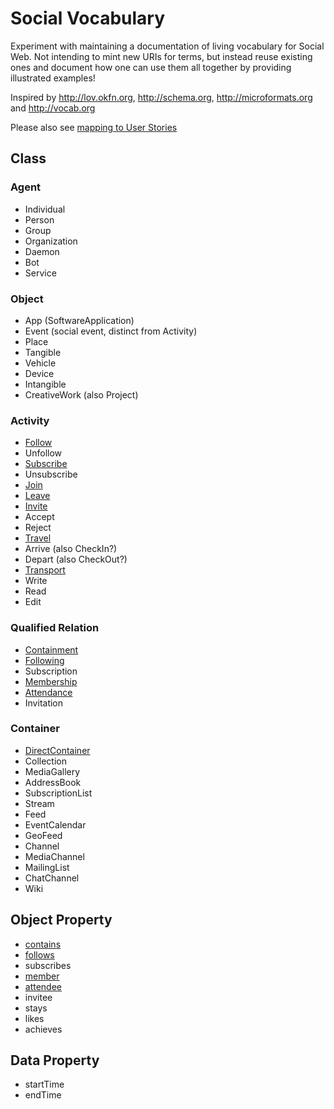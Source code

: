 # Social Vocabulary
Experiment with maintaining a documentation of living vocabulary for Social Web. Not intending to mint new URIs for terms, but instead reuse existing ones and document how one can use them all together by providing illustrated examples!

Inspired by http://lov.okfn.org, http://schema.org, http://microformats.org and http://vocab.org

Please also see [mapping to User Stories](https://github.com/w3c-social/social-vocab/blob/master/user-stories.md)

## Class

### Agent

* Individual
 * Person
* Group
 * Organization
* Daemon
 * Bot
 * Service

### Object

* App (SoftwareApplication)
* Event (social event, distinct from Activity)
* Place
* Tangible
 * Vehicle
 * Device
* Intangible
 * CreativeWork (also Project)

### Activity

* [Follow](activity/Follow)
* Unfollow
* [Subscribe](activity/Subscribe)
* Unsubscribe
* [Join](activity/Join)
* [Leave](activity/Leave)
* [Invite](activity/Invite)
* Accept
* Reject
* [Travel](activity/Travel)
* Arrive (also CheckIn?)
* Depart (also CheckOut?)
* [Transport](activity/Transport)
* Write
* Read
* Edit

### Qualified Relation
* [Containment](qualified-relation/Containment)
* [Following](qualified-relation/Following)
* Subscription
* [Membership](qualified-relation/Membership)
* [Attendance](qualified-relation/Attendance)
* Invitation

### Container

* [DirectContainer](container/DirectContainer)
* Collection
 * MediaGallery
 * AddressBook
 * SubscriptionList
* Stream
* Feed
 * EventCalendar
 * GeoFeed
* Channel
 * MediaChannel
 * MailingList
 * ChatChannel
* Wiki

## Object Property

* [contains](property/contains)
* [follows](property/follows)
* subscribes
* [member](property/member)
* [attendee](property/attendee)
* invitee
* stays
* likes
* achieves

## Data Property

* startTime
* endTime
